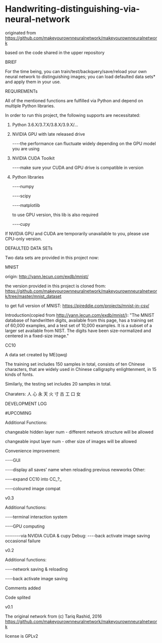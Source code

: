 # Handwriting-distinguishing-via-neural-network
originated from https://github.com/makeyourownneuralnetwork/makeyourownneuralnetwork

based on the code shared in the upper repository


BRIEF

For the time being, 
you can train/test/backquery/save/reload your own neural network to distinguishing images;
you can load defaulted data sets* and apply them in your use.


REQUIREMENTs

All of the mentioned functions are fulfilled via Python and depend on multiple Python libraries.

In order to run this project, the following supports are necessitated:
1. Python 3.6.X/3.7.X/3.8.X/3.9.X/...
2. NVIDIA GPU with late released drive
  
   ----the performance can fluctuate widely depending on the GPU model you are using
3. NVIDIA CUDA Toolkit
   
   ----make sure your CUDA and GPU drive is compatible in version
4. Python libraries
   
   ----numpy
   
   ----scipy
   
   ----matplotlib
   
   to use GPU version, this lib is also required
   
   ----cupy
   
If NVIDIA GPU and CUDA are temporarily unavailable to you, please use CPU-only version.


DEFAULTED DATA SETs

Two data sets are provided in this project now:

MNIST

origin: http://yann.lecun.com/exdb/mnist/

the version provided in this project is cloned from:
https://github.com/makeyourownneuralnetwork/makeyourownneuralnetwork/tree/master/mnist_dataset

to get full version of MNIST:
https://pjreddie.com/projects/mnist-in-csv/

Introduction(copied from http://yann.lecun.com/exdb/mnist/):
"The MNIST database of handwritten digits, available from this page, has a training set of 60,000 examples, and a test set of 10,000 examples. It is a subset of a larger set available from NIST. The digits have been size-normalized and centered in a fixed-size image."

CC10

A data set created by ME(qwq)

The training set includes 150 samples in total, 
consists of ten Chinese characters, that are widely used in Chinese calligraphy enlightenment, in 15 kinds of fonts.

Similarly, the testing set includes 20 samples in total.

Charaters: 人 心 永 天 火 寸 古 工 口 女


DEVELOPMENT LOG

#UPCOMING 

Additional Functions:

changeable hidden layer num - different network structure will be allowed

changeable input layer num - other size of images will be allowed

Convenience improvement:

----GUI

----display all saves' name when reloading previous newworks
Other:

----expand CC10 into CC_?_

----coloured image compat

v0.3

Additional functions:

----terminal interaction system

----GPU computing

--------via NVIDIA CUDA & cupy
Debug:
----back activate image saving occasional failure

v0.2

Additional functions:

----network saving & reloading

----back activate image saving

Comments added

Code splited

v0.1

The original network from (c) Tariq Rashid, 2016
https://github.com/makeyourownneuralnetwork/makeyourownneuralnetwork

license is GPLv2






